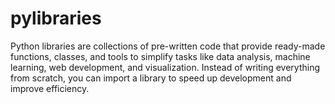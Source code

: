 # pylibraries
Python libraries are collections of pre-written code that provide ready-made functions, classes, and tools to simplify tasks like data analysis, machine learning, web development, and visualization. Instead of writing everything from scratch, you can import a library to speed up development and improve efficiency.
